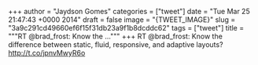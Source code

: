 
+++
author = "Jaydson Gomes"
categories = ["tweet"]
date = "Tue Mar 25 21:47:43 +0000 2014"
draft = false
image = "{TWEET_IMAGE}"
slug = "3a9c291cd49660ef6f15f31db23a9f1b8dcddc62"
tags = ["tweet"]
title = """RT @brad_frost: Know the ..."""
+++
RT @brad_frost: Know the difference between static, fluid, responsive, and adaptive layouts? http://t.co/jpnvMwyR6o
